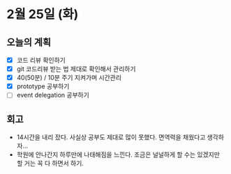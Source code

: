 # 2월 25일 (화)

## 오늘의 계획

- [x] 코드 리뷰 확인하기
- [x] git 코드리뷰 받는 법 제대로 확인해서 관리하기
- [x] 40(50분) / 10분 주기 지켜가며 시간관리
- [x] prototype 공부하기
- [ ] event delegation 공부하기

## 회고

- 14시간을 내리 잤다. 사실상 공부도 제대로 많이 못했다. 면역력을 채웠다고 생각하자...
- 학원에 안나간지 하루만에 나태해짐을 느낀다. 조금은 널널하게 할 수는 있겠지만 할 거는 꼭 다 하면서 하기.
